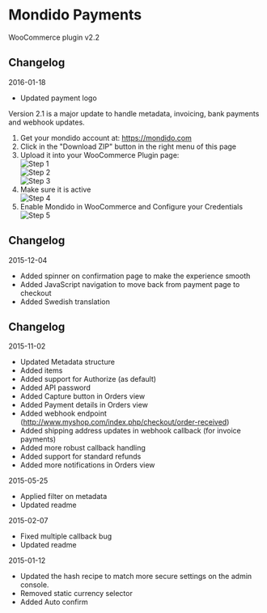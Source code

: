 Mondido Payments 
=======================
WooCommerce plugin v2.2

## Changelog
2016-01-18
- Updated payment logo

Version 2.1 is a major update to handle metadata, invoicing, bank payments and webhook updates.


1. Get your mondido account at: https://mondido.com  
2. Click in the "Download ZIP" button in the right menu of this page  
3. Upload it into your WooCommerce Plugin page:  
    ![Step 1](https://raw.githubusercontent.com/anderson-mondido/WooCommerce/screenshots/screenshots/add_new_plugin_1.png)  
    ![Step 2](https://raw.githubusercontent.com/anderson-mondido/WooCommerce/screenshots/screenshots/add_new_plugin_2.png)  
    ![Step 3](https://raw.githubusercontent.com/anderson-mondido/WooCommerce/screenshots/screenshots/add_new_plugin_3.png)  
4. Make sure it is active  
    ![Step 4](https://raw.githubusercontent.com/anderson-mondido/WooCommerce/screenshots/screenshots/add_new_plugin_4.png)  
5. Enable Mondido in WooCommerce and Configure your Credentials  
    ![Step 5](https://raw.githubusercontent.com/anderson-mondido/WooCommerce/screenshots/screenshots/add_new_plugin_5.png)  

## Changelog
2015-12-04
- Added spinner on confirmation page to make the experience smooth
- Added JavaScript navigation to move back from payment page to checkout
- Added Swedish translation


## Changelog
2015-11-02
- Updated Metadata structure
- Added items
- Added support for Authorize (as default)
- Added API password 
- Added Capture button in Orders view
- Added Payment details in Orders view
- Added webhook endpoint (http://www.myshop.com/index.php/checkout/order-received)
- Added shipping address updates in webhook callback (for invoice payments)
- Added more robust callback handling
- Added support for standard refunds
- Added more notifications in Orders view


2015-05-25
- Applied filter on metadata
- Updated readme

2015-02-07
- Fixed multiple callback bug
- Updated readme

2015-01-12
- Updated the hash recipe to match more secure settings on the admin console.
- Removed static currency selector
- Added Auto confirm
